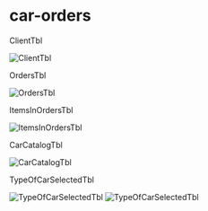 # car-orders

ClientTbl

![ClientTbl](https://user-images.githubusercontent.com/87935862/132999258-3542022e-2fa8-4045-8dd3-94dce1c012c3.png)

OrdersTbl

![OrdersTbl](https://user-images.githubusercontent.com/87935862/132999278-37e7d558-17ef-4000-bd62-86fc11a41f0a.png)

ItemsInOrdersTbl

![ItemsInOrdersTbl](https://user-images.githubusercontent.com/87935862/132999287-fbdf614b-4af6-49c1-94b1-b391698fb535.png)

CarCatalogTbl

![CarCatalogTbl](https://user-images.githubusercontent.com/87935862/132999303-3b4980a2-4f0d-498d-b2a7-9663778d0316.png)

TypeOfCarSelectedTbl

![TypeOfCarSelectedTbl](https://user-images.githubusercontent.com/87935862/132999386-841859dd-ec09-48a2-93e1-025eb07e1583.png)
![TypeOfCarSelectedTbl](https://user-images.githubusercontent.com/87935862/132999389-bae12bea-28aa-45fc-8483-10d4bf74e012.png)



